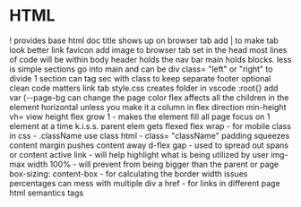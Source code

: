 # HTML

! provides base html doc
title shows up on browser tab add | to make tab look better
link favicon add image to browser tab set in the head
most lines of code will be within body
header holds the nav bar
main holds blocks. less is simple
sections go into main and can be div class= "left" or "right"  to divide 1 section
can tag sec with class to keep separate
footer optional
clean code matters
link tab style.css creates folder in vscode
:root{} add var (--page-bg can change the page color
flex affects all the children in the element horizontal unless you make it a column in flex direction
min-height vh= view height 
flex grow 1 - makes the element fill all page
focus on 1 element at a time k.i.s.s.
parent elem gets flexed
flex wrap - for mobile
class in css - .className
use class html - class= "className"
padding squeezes content margin pushes content away
d-flex gap - used to spread out spans or content
active link - will help highlight what is being utilized by user
img- max width 100% - will prevent from being bigger than the parent or page
box-sizing: content-box - for calculating the border width issues
percentages can mess with multiple div
a href - for links in different page
html semantics tags
